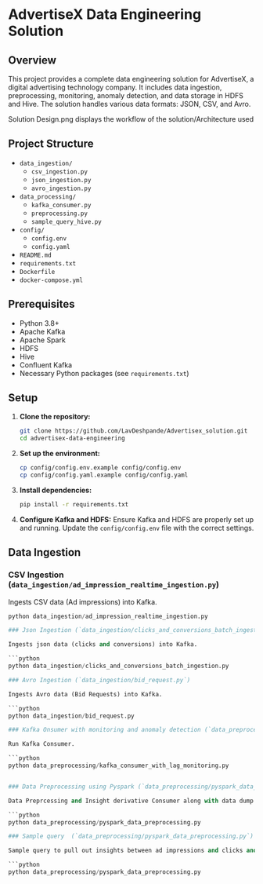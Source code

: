 # AdvertiseX Data Engineering Solution

## Overview

This project provides a complete data engineering solution for AdvertiseX, a digital advertising technology company. It includes data ingestion, preprocessing, monitoring, anomaly detection, and data storage in HDFS and Hive. The solution handles various data formats: JSON, CSV, and Avro.

Solution Design.png displays the workflow of the solution/Architecture used


## Project Structure

- `data_ingestion/`
  - `csv_ingestion.py`
  - `json_ingestion.py`
  - `avro_ingestion.py`
- `data_processing/`
  - `kafka_consumer.py`
  - `preprocessing.py`
  - `sample_query_hive.py`
- `config/`
  - `config.env`
  - `config.yaml`
- `README.md`
- `requirements.txt`
- `Dockerfile`
- `docker-compose.yml`

## Prerequisites

- Python 3.8+
- Apache Kafka
- Apache Spark
- HDFS
- Hive
- Confluent Kafka 
- Necessary Python packages (see `requirements.txt`)

## Setup

1. **Clone the repository:**
    ```sh
    git clone https://github.com/LavDeshpande/Advertisex_solution.git
    cd advertisex-data-engineering
    ```

2. **Set up the environment:**
    ```sh
    cp config/config.env.example config/config.env
    cp config/config.yaml.example config/config.yaml
    ```

3. **Install dependencies:**
    ```sh
    pip install -r requirements.txt
    ```

4. **Configure Kafka and HDFS:**
    Ensure Kafka and HDFS are properly set up and running. Update the `config/config.env` file with the correct settings.

## Data Ingestion

### CSV Ingestion (`data_ingestion/ad_impression_realtime_ingestion.py`)

Ingests CSV data (Ad impressions) into Kafka.

```python
python data_ingestion/ad_impression_realtime_ingestion.py

### Json Ingestion (`data_ingestion/clicks_and_conversions_batch_ingestion.py`)

Ingests json data (clicks and conversions) into Kafka.

```python
python data_ingestion/clicks_and_conversions_batch_ingestion.py

### Avro Ingestion (`data_ingestion/bid_request.py`)

Ingests Avro data (Bid Requests) into Kafka.

```python
python data_ingestion/bid_request.py

### Kafka Onsumer with monitoring and anomaly detection (`data_preprocessing/kafka_consumer_with_lag_monitoring.py`)

Run Kafka Consumer.

```python
python data_preprocessing/kafka_consumer_with_lag_monitoring.py


### Data Preprocessing using Pyspark (`data_preprocessing/pyspark_data_preprocessing.py`)

Data Preprcessing and Insight derivative Consumer along with data dump into hdfs and hive.

```python
python data_preprocessing/pyspark_data_preprocessing.py

### Sample query  (`data_preprocessing/pyspark_data_preprocessing.py`)

Sample query to pull out insights between ad impressions and clicks and conversion from hive

```python
python data_preprocessing/pyspark_data_preprocessing.py



